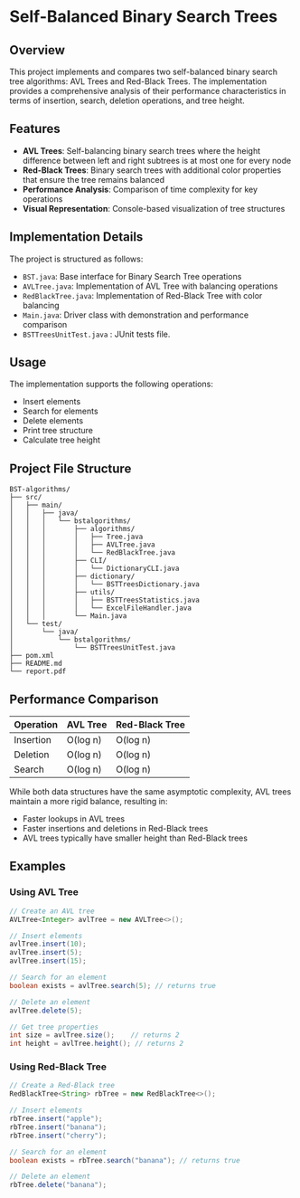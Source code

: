 # Self-Balanced Binary Search Trees

## Overview
This project implements and compares two self-balanced binary search tree algorithms: AVL Trees and Red-Black Trees. The implementation provides a comprehensive analysis of their performance characteristics in terms of insertion, search, deletion operations, and tree height.

## Features
- **AVL Trees**: Self-balancing binary search trees where the height difference between left and right subtrees is at most one for every node
- **Red-Black Trees**: Binary search trees with additional color properties that ensure the tree remains balanced
- **Performance Analysis**: Comparison of time complexity for key operations
- **Visual Representation**: Console-based visualization of tree structures

## Implementation Details

The project is structured as follows:

- `BST.java`: Base interface for Binary Search Tree operations
- `AVLTree.java`: Implementation of AVL Tree with balancing operations
- `RedBlackTree.java`: Implementation of Red-Black Tree with color balancing
- `Main.java`: Driver class with demonstration and performance comparison
- `BSTTreesUnitTest.java` : JUnit tests file.

## Usage

The implementation supports the following operations:
- Insert elements
- Search for elements
- Delete elements
- Print tree structure
- Calculate tree height

## Project File Structure
```
BST-algorithms/
├── src/
│   ├── main/
│   │   ├── java/
│   │   │   └── bstalgorithms/
│   │   │       ├── algorithms/
│   │   │       │   ├── Tree.java
│   │   │       │   ├── AVLTree.java
│   │   │       │   └── RedBlackTree.java
│   │   │       ├── CLI/
│   │   │       │   └── DictionaryCLI.java
│   │   │       ├── dictionary/
│   │   │       │   └── BSTTreesDictionary.java
│   │   │       ├── utils/
│   │   │       │   ├── BSTTreesStatistics.java
│   │   │       │   └── ExcelFileHandler.java
│   │   │       └── Main.java
│   └── test/
│       └── java/
│           └── bstalgorithms/
│               └── BSTTreesUnitTest.java
├── pom.xml
├── README.md
└── report.pdf

```

## Performance Comparison

| Operation | AVL Tree | Red-Black Tree |
|-----------|----------|---------------|
| Insertion | O(log n) | O(log n)      |
| Deletion  | O(log n) | O(log n)      |
| Search    | O(log n) | O(log n)      |

While both data structures have the same asymptotic complexity, AVL trees maintain a more rigid balance, resulting in:
- Faster lookups in AVL trees
- Faster insertions and deletions in Red-Black trees
- AVL trees typically have smaller height than Red-Black trees

## Examples

### Using AVL Tree
```java
// Create an AVL tree
AVLTree<Integer> avlTree = new AVLTree<>();

// Insert elements
avlTree.insert(10);
avlTree.insert(5);
avlTree.insert(15);

// Search for an element
boolean exists = avlTree.search(5); // returns true

// Delete an element
avlTree.delete(5);

// Get tree properties
int size = avlTree.size();    // returns 2
int height = avlTree.height(); // returns 2
```

### Using Red-Black Tree
```java
// Create a Red-Black tree
RedBlackTree<String> rbTree = new RedBlackTree<>();

// Insert elements
rbTree.insert("apple");
rbTree.insert("banana");
rbTree.insert("cherry");

// Search for an element
boolean exists = rbTree.search("banana"); // returns true

// Delete an element
rbTree.delete("banana");
```